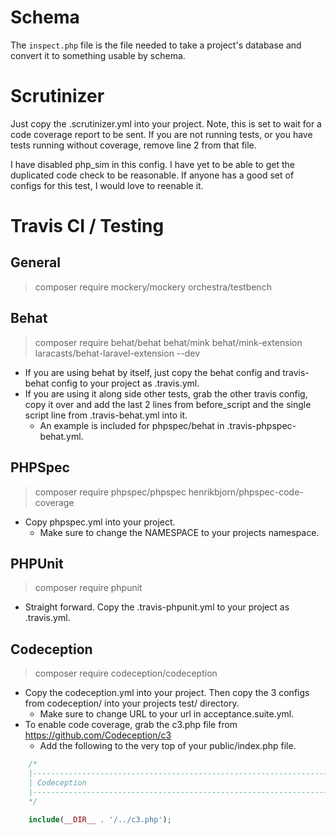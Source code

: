 # Schema
The `inspect.php` file is the file needed to take a project's database and convert it to something usable by schema.

# Scrutinizer

Just copy the .scrutinizer.yml into your project.  Note, this is set to wait for a code coverage report to be sent.  If you are not running tests, or you have tests running without coverage, remove line 2 from that file. 

I have disabled php_sim in this config.  I have yet to be able to get the duplicated code check to be reasonable.  If anyone has a good set of configs for this test, I would love to reenable it.

# Travis CI / Testing

## General

> composer require mockery/mockery orchestra/testbench

## Behat

> composer require behat/behat behat/mink behat/mink-extension laracasts/behat-laravel-extension --dev

- If you are using behat by itself, just copy the behat config and travis-behat config to your project as .travis.yml.
- If you are using it along side other tests, grab the other travis config, copy it over and add the last 2 lines from before_script and the single script line from .travis-behat.yml into it.
    - An example is included for phpspec/behat in .travis-phpspec-behat.yml.
    
## PHPSpec

> composer require phpspec/phpspec henrikbjorn/phpspec-code-coverage

- Copy phpspec.yml into your project.
    - Make sure to change the NAMESPACE to your projects namespace.

## PHPUnit

> composer require phpunit

- Straight forward.  Copy the .travis-phpunit.yml to your project as .travis.yml.

## Codeception

> composer require codeception/codeception

- Copy the codeception.yml into your project.  Then copy the 3 configs from codeception/ into your projects test/ directory.
    - Make sure to change URL to your url in acceptance.suite.yml.
- To enable code coverage, grab the c3.php file from https://github.com/Codeception/c3
    - Add the following to the very top of your public/index.php file.

```php
    /*
    |--------------------------------------------------------------------------
    | Codeception 
    |--------------------------------------------------------------------------
    */
    
    include(__DIR__ . '/../c3.php');
```
